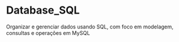 # Database_SQL
Organizar e gerenciar dados usando SQL, com foco em modelagem, consultas e operações em MySQL
